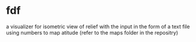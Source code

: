 # fdf
a visualizer for isometric view of relief with the input in the form of a text file using numbers to map atitude (refer to the maps folder in the repositry)
